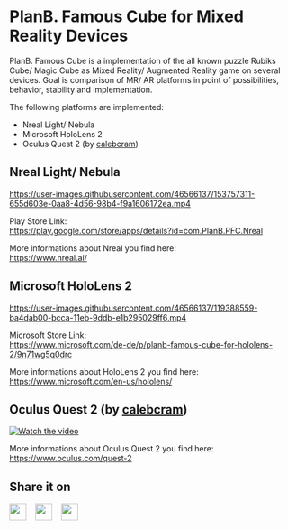 # PlanB. Famous Cube for Mixed Reality Devices
PlanB. Famous Cube is a implementation of the all known puzzle Rubiks Cube/ Magic Cube as Mixed Reality/ Augmented Reality game on several devices. Goal is comparison of MR/ AR platforms in point of possibilities, behavior, stability and implementation.

The following platforms are implemented:
- Nreal Light/ Nebula
- Microsoft HoloLens 2
- Oculus Quest 2 (by [calebcram](https://github.com/calebcram))

## Nreal Light/ Nebula
https://user-images.githubusercontent.com/46566137/153757311-655d603e-0aa8-4d56-98b4-f9a1606172ea.mp4

Play Store Link:\
https://play.google.com/store/apps/details?id=com.PlanB.PFC.Nreal

More informations about Nreal you find here:\
https://www.nreal.ai/


## Microsoft HoloLens 2
https://user-images.githubusercontent.com/46566137/119388559-ba4dab00-bcca-11eb-9ddb-e1b295029ff6.mp4

Microsoft Store Link:\
https://www.microsoft.com/de-de/p/planb-famous-cube-for-hololens-2/9n71wg5q0drc

More informations about HoloLens 2 you find here:\
https://www.microsoft.com/en-us/hololens/


## Oculus Quest 2 (by [calebcram](https://github.com/calebcram))

[![Watch the video](https://img.youtube.com/vi/zgBqRHd4jSQ/hqdefault.jpg)](https://www.youtube.com/watch?v=zgBqRHd4jSQ)

More informations about Oculus Quest 2 you find here:\
https://www.oculus.com/quest-2

## Share it on
[<img src="https://github.com/bradvin/social-share-urls/blob/master/images/logo-icons-white-background/twitter.jpg" width="30px;"/>](https://twitter.com/intent/tweet?url=https%3A%2F%2Fgithub.com%2FPlanBGmbH%2FPlanB.-Famous-Cube&text=PlanB.%20Famous%20Cube%20for%20Mixed%20Reality%20Devices&hashtags=mixed-reality%2CHoloLens%2CNreal%2CPlanB)&nbsp; &nbsp; [<img src="https://github.com/bradvin/social-share-urls/blob/master/images/logo-icons-white-background/reddit.jpg" width="30px;"/>](https://reddit.com/submit?url=https%3A%2F%2Fgithub.com%2FPlanBGmbH%2FPlanB.-Famous-Cube&title=PlanB.%20Famous%20Cube%20for%20Mixed%20Reality%20Devices)&nbsp; &nbsp; [<img src="https://github.com/bradvin/social-share-urls/blob/master/images/logo-icons-white-background/linkedin.jpg" width="30px;"/>](https://www.linkedin.com/sharing/share-offsite/?url=https%3A%2F%2Fgithub.com%2FPlanBGmbH%2FPlanB.-Famous-Cube)
